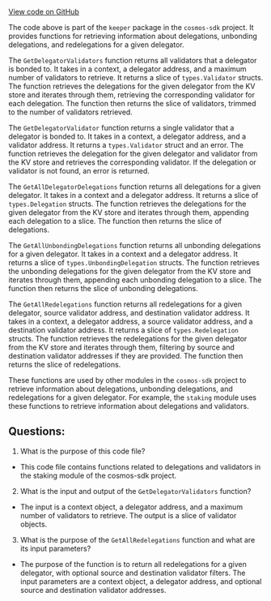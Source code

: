 [View code on GitHub](https://github.com/cosmos/cosmos-sdk/blob/main/x/staking/keeper/query_utils.go)

The code above is part of the `keeper` package in the `cosmos-sdk` project. It provides functions for retrieving information about delegations, unbonding delegations, and redelegations for a given delegator. 

The `GetDelegatorValidators` function returns all validators that a delegator is bonded to. It takes in a context, a delegator address, and a maximum number of validators to retrieve. It returns a slice of `types.Validator` structs. The function retrieves the delegations for the given delegator from the KV store and iterates through them, retrieving the corresponding validator for each delegation. The function then returns the slice of validators, trimmed to the number of validators retrieved.

The `GetDelegatorValidator` function returns a single validator that a delegator is bonded to. It takes in a context, a delegator address, and a validator address. It returns a `types.Validator` struct and an error. The function retrieves the delegation for the given delegator and validator from the KV store and retrieves the corresponding validator. If the delegation or validator is not found, an error is returned.

The `GetAllDelegatorDelegations` function returns all delegations for a given delegator. It takes in a context and a delegator address. It returns a slice of `types.Delegation` structs. The function retrieves the delegations for the given delegator from the KV store and iterates through them, appending each delegation to a slice. The function then returns the slice of delegations.

The `GetAllUnbondingDelegations` function returns all unbonding delegations for a given delegator. It takes in a context and a delegator address. It returns a slice of `types.UnbondingDelegation` structs. The function retrieves the unbonding delegations for the given delegator from the KV store and iterates through them, appending each unbonding delegation to a slice. The function then returns the slice of unbonding delegations.

The `GetAllRedelegations` function returns all redelegations for a given delegator, source validator address, and destination validator address. It takes in a context, a delegator address, a source validator address, and a destination validator address. It returns a slice of `types.Redelegation` structs. The function retrieves the redelegations for the given delegator from the KV store and iterates through them, filtering by source and destination validator addresses if they are provided. The function then returns the slice of redelegations.

These functions are used by other modules in the `cosmos-sdk` project to retrieve information about delegations, unbonding delegations, and redelegations for a given delegator. For example, the `staking` module uses these functions to retrieve information about delegations and validators.
## Questions: 
 1. What is the purpose of this code file?
- This code file contains functions related to delegations and validators in the staking module of the cosmos-sdk project.

2. What is the input and output of the `GetDelegatorValidators` function?
- The input is a context object, a delegator address, and a maximum number of validators to retrieve. The output is a slice of validator objects.

3. What is the purpose of the `GetAllRedelegations` function and what are its input parameters?
- The purpose of the function is to return all redelegations for a given delegator, with optional source and destination validator filters. The input parameters are a context object, a delegator address, and optional source and destination validator addresses.